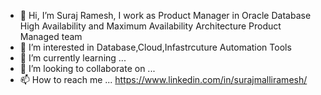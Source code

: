 - 👋 Hi, I’m Suraj Ramesh, I work as Product Manager in Oracle Database High Availability and Maximum Availability Architecture Product Managed team
- 👀 I’m interested in Database,Cloud,Infastrcuture Automation Tools
- 🌱 I’m currently learning ...
- 💞️ I’m looking to collaborate on ...
- 📫 How to reach me ... https://www.linkedin.com/in/surajmalliramesh/ 

<!---
surajmr/surajmr is a ✨ special ✨ repository because its `README.md` (this file) appears on your GitHub profile.
You can click the Preview link to take a look at your changes.
--->
